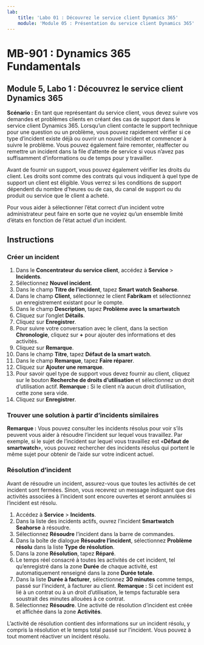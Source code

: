 ```yaml
---
lab:
    title: 'Labo 01 : Découvrez le service client Dynamics 365'
    module: 'Module 05 : Présentation du service client Dynamics 365'
---
```


# MB-901 : Dynamics 365 Fundamentals 
## Module 5, Labo 1 : Découvrez le service client Dynamics 365 

**Scénario :**
En tant que représentant du service client, vous devez suivre vos demandes et problèmes clients en créant des cas de support dans le service client Dynamics 365. Lorsqu’un client contacte le support technique pour une question ou un problème, vous pouvez rapidement vérifier si ce type d’incident existe déjà ou ouvrir un nouvel incident et commencer à suivre le problème. Vous pouvez également faire remonter, réaffecter ou remettre un incident dans la file d’attente de service si vous n’avez pas suffisamment d’informations ou de temps pour y travailler.

Avant de fournir un support, vous pouvez également vérifier les droits du client. Les droits sont comme des contrats qui vous indiquent à quel type de support un client est éligible. Vous verrez si les conditions de support dépendent du nombre d’heures ou de cas, du canal de support ou du produit ou service que le client a acheté.

Pour vous aider à sélectionner l’état correct d’un incident votre administrateur peut faire en sorte que ne voyiez qu’un ensemble limité d’états en fonction de l’état actuel d’un incident.

## Instructions

### Créer un incident

1. Dans le **Concentrateur du service client**, accédez à **Service** > **Incidents**.
1. Sélectionnez **Nouvel incident**.
1. Dans le champ **Titre de l’incident**, tapez **Smart watch Seahorse**.
1. Dans le champ **Client**, sélectionnez le client **Fabrikam** et sélectionnez un enregistrement existant pour le compte.
1. Dans le champ **Description**, tapez **Problème avec la smartwatch**
1. Cliquez sur l’onglet **Détails**.
1. Cliquez sur **Enregistrer**.
1. Pour suivre votre conversation avec le client, dans la section **Chronologie**, cliquez sur **+** pour ajouter des informations et des activités.
1. Cliquez sur **Remarque**.
1. Dans le champ **Titre**, tapez **Défaut de la smart watch**.
1. Dans le champ **Remarque**, tapez **Faire réparer**.
1. Cliquez sur **Ajouter une remarque**. 
14.	Pour savoir quel type de support vous devez fournir au client, cliquez sur le bouton **Recherche de droits d’utilisation** et sélectionnez un droit d’utilisation actif.
 **Remarque :** Si le client n’a aucun droit d’utilisation, cette zone sera vide.
1. Cliquez sur **Enregistrer**.

### Trouver une solution à partir d’incidents similaires

**Remarque :** Vous pouvez consulter les incidents résolus pour voir s’ils peuvent vous aider à résoudre l’incident sur lequel vous travaillez. Par exemple, si le sujet de l’incident sur lequel vous travaillez est «**Défaut de smartwatch**», vous pouvez rechercher des incidents résolus qui portent le même sujet pour obtenir de l’aide sur votre indicent actuel.

### Résolution d’incident

Avant de résoudre un incident, assurez-vous que toutes les activités de cet incident sont fermées. Sinon, vous recevrez un message indiquant que des activités associées à l’incident sont encore ouvertes et seront annulées si l’incident est résolu.

1. Accédez à **Service** > **Incidents**.
1. Dans la liste des incidents actifs, ouvrez l’incident **Smartwatch Seahorse** à résoudre.
1. Sélectionnez **Résoudre** l’incident dans la barre de commandes.
1. Dans la boîte de dialogue **Résoudre l’incident**, sélectionnez **Problème résolu** dans la liste **Type de résolution**.
1. Dans la zone **Résolution**, tapez **Réparé**.
1. Le temps réel consacré à toutes les activités de cet incident, tel qu’enregistré dans la zone **Durée** de chaque activité, est automatiquement renseigné dans la zone **Durée totale**.
1. Dans la liste **Durée à facturer**, sélectionnez **30 minutes** comme temps, passé sur l’incident, à facturer au client.
 **Remarque :** Si cet incident est lié à un contrat ou à un droit d’utilisation, le temps facturable sera soustrait des minutes allouées à ce contrat.
1. Sélectionnez **Résoudre**. Une activité de résolution d’incident est créée et affichée dans la zone **Activités**. 

L’activité de résolution contient des informations sur un incident résolu, y compris la résolution et le temps total passé sur l’incident. Vous pouvez à tout moment réactiver un incident résolu.
